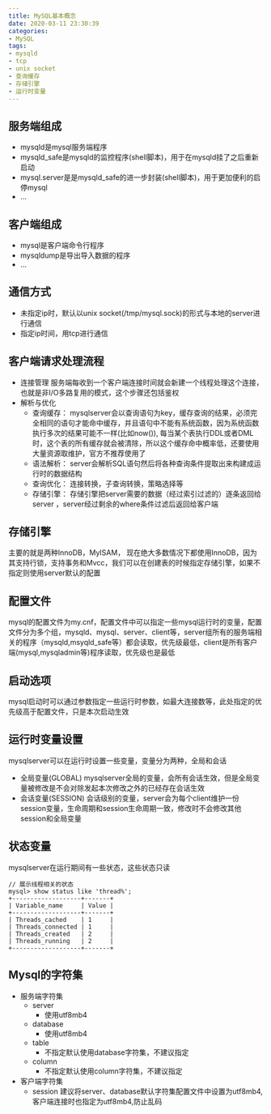 ```yaml
---
title: MySQL基本概念
date: 2020-03-11 23:30:39
categories:
- MySQL
tags:
- mysqld
- tcp
- unix socket
- 查询缓存
- 存储引擎
- 运行时变量
---
```


## 服务端组成
- mysqld是mysql服务端程序
- mysqld_safe是mysqld的监控程序(shell脚本)，用于在mysqld挂了之后重新启动
- mysql.server是是mysqld_safe的进一步封装(shell脚本)，用于更加便利的启停mysql
- ...

## 客户端组成
- mysql是客户端命令行程序
- mysqldump是导出导入数据的程序
- ...

## 通信方式
- 未指定ip时，默认以unix socket(/tmp/mysql.sock)的形式与本地的server进行通信
- 指定ip时间，用tcp进行通信

## 客户端请求处理流程
- 连接管理
服务端每收到一个客户端连接时间就会新建一个线程处理这个连接，也就是非I/O多路复用的模式，这个步骤还包括鉴权
- 解析与优化
  - 查询缓存：
    mysqlserver会以查询语句为key，缓存查询的结果，必须完全相同的语句才能命中缓存，并且语句中不能有系统函数，因为系统函数执行多次的结果可能不一样(比如now()), 每当某个表执行DDL或者DML时，这个表的所有缓存就会被清除，所以这个缓存命中概率低，还要使用大量资源取维护，官方不推荐使用了
  - 语法解析：
    server会解析SQL语句然后将各种查询条件提取出来构建成运行时的数据结构
  - 查询优化：
    连接转换，子查询转换，策略选择等
  - 存储引擎：
    存储引擎把server需要的数据（经过索引过滤的）逐条返回给server ，server经过剩余的where条件过滤后返回给客户端

## 存储引擎
主要的就是两种InnoDB，MyISAM， 现在绝大多数情况下都使用InnoDB，因为其支持行锁，支持事务和Mvcc，我们可以在创建表的时候指定存储引擎，如果不指定则使用server默认的配置

## 配置文件
mysql的配置文件为my.cnf，配置文件中可以指定一些mysql运行时的变量，配置文件分为多个组，mysqld、mysql、server、client等，server组所有的服务端相关的程序（mysqld,msyqld_safe等）都会读取，优先级最低，client是所有客户端(mysql,mysqladmin等)程序读取，优先级也是最低

## 启动选项
mysql启动时可以通过参数指定一些运行时参数，如最大连接数等，此处指定的优先级高于配置文件，只是本次启动生效

## 运行时变量设置
mysqlserver可以在运行时设置一些变量，变量分为两种，全局和会话
- 全局变量(GLOBAL)
    mysqlserver全局的变量，会所有会话生效，但是全局变量被修改是不会对除发起本次修改之外的已经存在会话生效
- 会话变量(SESSION)
    会话级别的变量，server会为每个client维护一份session变量，生命周期和session生命周期一致，修改时不会修改其他session和全局变量

## 状态变量
mysqlserver在运行期间有一些状态，这些状态只读
```text
// 展示线程相关的状态
mysql> show status like 'thread%';
+-------------------+-------+
| Variable_name     | Value |
+-------------------+-------+
| Threads_cached    | 1     |
| Threads_connected | 1     |
| Threads_created   | 2     |
| Threads_running   | 2     |
+-------------------+-------+
```

## Mysql的字符集
- 服务端字符集
  - server
    - 使用utf8mb4
  - database
    - 使用utf8mb4
  - table
    - 不指定默认使用database字符集，不建议指定
  - column
    - 不指定默认使用column字符集，不建议指定
- 客户端字符集
  - session
建议将server、database默认字符集配置文件中设置为utf8mb4, 客户端连接时也指定为utf8mb4,防止乱码
    